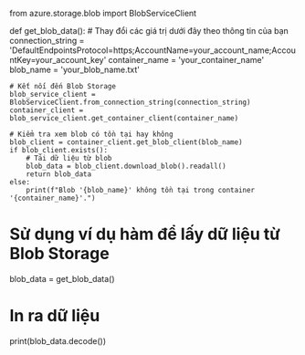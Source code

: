 from azure.storage.blob import BlobServiceClient

def get_blob_data():
    # Thay đổi các giá trị dưới đây theo thông tin của bạn
    connection_string = 'DefaultEndpointsProtocol=https;AccountName=your_account_name;AccountKey=your_account_key'
    container_name = 'your_container_name'
    blob_name = 'your_blob_name.txt'

    # Kết nối đến Blob Storage
    blob_service_client = BlobServiceClient.from_connection_string(connection_string)
    container_client = blob_service_client.get_container_client(container_name)

    # Kiểm tra xem blob có tồn tại hay không
    blob_client = container_client.get_blob_client(blob_name)
    if blob_client.exists():
        # Tải dữ liệu từ blob
        blob_data = blob_client.download_blob().readall()
        return blob_data
    else:
        print(f"Blob '{blob_name}' không tồn tại trong container '{container_name}'.")

# Sử dụng ví dụ hàm để lấy dữ liệu từ Blob Storage
blob_data = get_blob_data()

# In ra dữ liệu
print(blob_data.decode())
